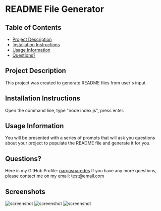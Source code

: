 # README File Generator


## Table of Contents
- [Project Description](#project-description)
- [Installation Instructions](#installation-instructions)
- [Usage Information](#usage-information)
- [Questions?](#questions)

## Project Description
This project was created to generate README files from user's input.

## Installation Instructions
Open the command line, type "node index.js", press enter.

## Usage Information
You will be presented with a series of prompts that will ask you questions about your project to populate the README file and generate it for you.

## Questions?
Here is my GitHub Profile: [pargasparedes](https://github.com/pargasparedes)
If you have any more questions, please contact me on my email: test@email.com

## Screenshots

![screenshot](./images/screenshot1)
![screenshot](./images/screenshot2)
![screenshot](./images/screenshot3)

